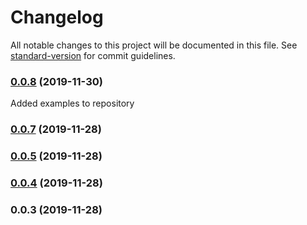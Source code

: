 # Changelog

All notable changes to this project will be documented in this file. See [standard-version](https://github.com/conventional-changelog/standard-version) for commit guidelines.

### [0.0.8](https://github.com/matthax/qmk/compare/v0.0.7...v0.0.8) (2019-11-30)

Added examples to repository

### [0.0.7](https://github.com/matthax/qmk/compare/v0.0.5...v0.0.7) (2019-11-28)




### [0.0.5](https://github.com/matthax/qmk/compare/v0.0.4...v0.0.5) (2019-11-28)



### [0.0.4](https://github.com/matthax/qmk/compare/v0.0.3...v0.0.4) (2019-11-28)



### 0.0.3 (2019-11-28)
